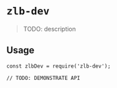 # `zlb-dev`

> TODO: description

## Usage

```
const zlbDev = require('zlb-dev');

// TODO: DEMONSTRATE API
```
